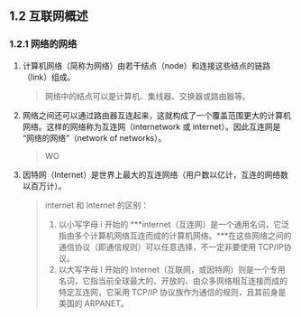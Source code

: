 ## 1.2 互联网概述

### 1.2.1 网络的网络

1. 计算机网络（简称为网络）由若干结点（node）和连接这些结点的链路（link）组成。

   > 网络中的结点可以是计算机、集线器、交换器或路由器等。

2. 网络之间还可以通过路由器互连起来，这就构成了一个覆盖范围更大的计算机网络。这样的网络称为互连网（internetwork 或 internet）。因此互连网是 “网络的网络”（network of networks）。

   > WO

3. 因特网（Internet）是世界上最大的互连网络（用户数以亿计，互连的网络数以百万计）。

   > internet 和 Internet 的区别：
   >
   > 1. 以小写字母 i 开始的 ***internet（互连网）是一个通用名词，它泛指由多个计算机网络互连而成的计算机网络。***在这些网络之间的通信协议（即通信规则）可以任意选择，不一定非要使用 TCP/IP协议。
   > 2. 以大写字母 I 开始的 Internet（互联网，或因特网）则是一个专用名词，它指当前全球最大的、开放的、由众多网络相互连接而成的特定互连网，它采用 TCP/IP 协议族作为通信的规则，且其前身是美国的 ARPANET。

